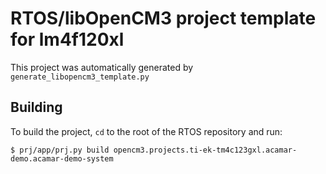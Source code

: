 # RTOS/libOpenCM3 project template for lm4f120xl

This project was automatically generated by `generate_libopencm3_template.py`

## Building

To build the project, `cd` to the root of the RTOS repository and run:

    $ prj/app/prj.py build opencm3.projects.ti-ek-tm4c123gxl.acamar-demo.acamar-demo-system